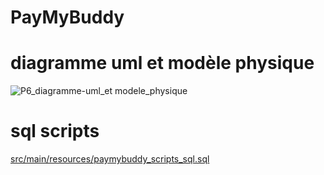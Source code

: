 # PayMyBuddy
# diagramme uml et modèle physique
![P6_diagramme-uml_et modele_physique](https://user-images.githubusercontent.com/97788187/224724062-37b0ee64-f3ff-4652-83d5-8faa9095f54d.png)


# sql scripts
[src/main/resources/paymybuddy_scripts_sql.sql]()

